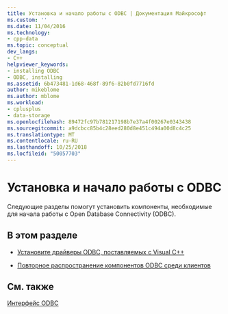 ```yaml
---
title: Установка и начало работы с ODBC | Документация Майкрософт
ms.custom: ''
ms.date: 11/04/2016
ms.technology:
- cpp-data
ms.topic: conceptual
dev_langs:
- C++
helpviewer_keywords:
- installing ODBC
- ODBC, installing
ms.assetid: 6b473481-1d68-468f-89f6-82b0fd7716fd
author: mikeblome
ms.author: mblome
ms.workload:
- cplusplus
- data-storage
ms.openlocfilehash: 89472fc97b781217198b7e37a4f00267e0343438
ms.sourcegitcommit: a9dcbcc85b4c28eed280d8e451c494a00d8c4c25
ms.translationtype: MT
ms.contentlocale: ru-RU
ms.lasthandoff: 10/25/2018
ms.locfileid: "50057703"
---
```

# <a name="installing-and-getting-started-with-odbc"></a>Установка и начало работы с ODBC

Следующие разделы помогут установить компоненты, необходимые для начала работы с Open Database Connectivity (ODBC).

## <a name="in-this-section"></a>В этом разделе

- [Установите драйверы ODBC, поставляемых с Visual C++](../../data/odbc/odbc-administrator.md)

- [Повторное распространение компонентов ODBC среди клиентов](../../data/odbc/odbc-basics.md)

## <a name="see-also"></a>См. также

[Интерфейс ODBC](../../data/odbc/open-database-connectivity-odbc.md)